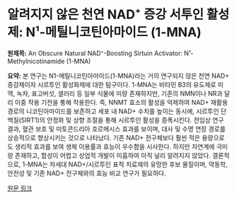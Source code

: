 # 알려지지 않은 천연 NAD⁺ 증강 서투인 활성제: N¹-메틸니코틴아마이드 (1-MNA)

**원제목:** An Obscure Natural NAD⁺-Boosting Sirtuin Activator: N¹-Methylnicotinamide (1-MNA)

**요약:** 본 연구는 N1-메틸니코틴아마이드(1-MNA)라는 거의 연구되지 않은 천연 NAD+ 증강제이자 시르투인 활성화제에 대한 탐구이다.  1-MNA는 비타민 B3의 유도체로 미역, 녹차, 표고버섯, 샐러리 등 일부 식물에 미량 존재하지만,  기존의 NMN이나 NR과 달리 이중 작용 기전을 통해 작용한다.  즉, NNMT 효소의 활성을 억제하여 NAD+ 재활용 경로의 니코틴아마이드를 보존하고 세포 내 NAD+ 수치를 높이는 동시에, 시르투인 단백질(SIRT1)의 안정화 및 상향 조절을 통해 시르투인 활성을 증폭시킨다. 전임상 연구 결과, 혈관 보호 및 미토콘드리아 호르메시스 효과를 보이며, 대사 및 수명 연장 경로를 상승적으로 향상시키는 것으로 나타났다.  기존 NAD+ 전구체보다 훨씬 적은 용량으로도 생리적 효과를 보여 생체 이용률과 효능이 우수함을 시사한다.  하지만 자연계에 극미량 존재하고, 합성이 어렵고 상업적 개발이 미흡하여 아직 널리 알려지지 않았다.  결론적으로, 1-MNA는 차세대 NAD+/시르투인 표적 치료제의 유망한 후보 물질이며,  약동학, 안전성 및 기존 NAD+ 전구체와의 효능 비교 연구가 필요하다.

[원문 링크](https://chemrxiv.org/engage/api-gateway/chemrxiv/assets/orp/resource/item/68765ecffc5f0acb525718c5/original/an-obscure-natural-nad-boosting-sirtuin-activator-n1-methylnicotinamide-1-mna.pdf)
